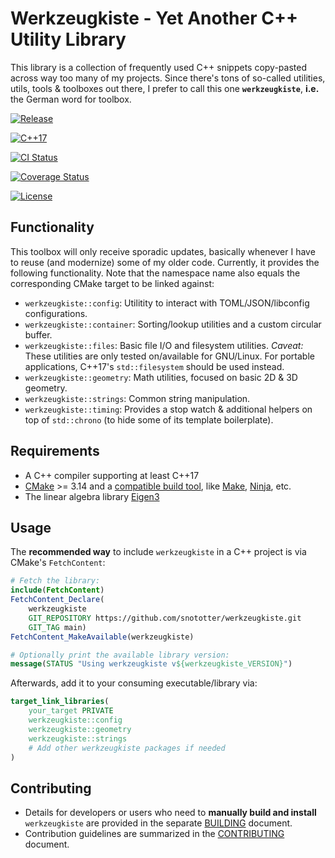 # Werkzeugkiste - Yet Another C++ Utility Library

This library is a collection of frequently used C++ snippets copy-pasted across
way too many of my projects. Since there's tons of so-called utilities, utils,
tools & toolboxes out there, I prefer to call this one **`werkzeugkiste`**,
__i.e.__ the German word for toolbox.

[![Release](https://img.shields.io/github/v/release/snototter/werkzeugkiste)](https://github.com/snototter/werkzeugkiste/releases)

[![C++17](https://img.shields.io/badge/std-c%2B%2B17-blue.svg?style=flat&logo=c%2B%2B)](https://en.cppreference.com/w/cpp/compiler_support)

[![CI Status](https://github.com/snototter/werkzeugkiste/actions/workflows/ci.yml/badge.svg)](https://github.com/snototter/werkzeugkiste/actions/workflows/ci.yml)

[![Coverage Status](https://coveralls.io/repos/github/snototter/werkzeugkiste/badge.svg?branch=main)](https://coveralls.io/github/snototter/werkzeugkiste?branch=main)

[![License](https://img.shields.io/badge/license-MIT-blue.svg)](https://github.com/snototter/werkzeugkiste/blob/master/LICENSE?raw=true)


## Functionality

This toolbox will only receive sporadic updates, basically whenever I have to
reuse (and modernize) some of my older code.
Currently, it provides the following functionality. Note that the namespace
name also equals the corresponding CMake target to be linked against:
* `werkzeugkiste::config`: Utilitity to interact with TOML/JSON/libconfig configurations.
* `werkzeugkiste::container`: Sorting/lookup utilities and a custom
  circular buffer.
* `werkzeugkiste::files`: Basic file I/O and filesystem utilities.
  _Caveat:_ These utilities are only tested on/available for GNU/Linux.
  For portable applications, C++17's `std::filesystem` should be used instead.
* `werkzeugkiste::geometry`: Math utilities, focused on basic 2D & 3D geometry.
* `werkzeugkiste::strings`: Common string manipulation.
* `werkzeugkiste::timing`: Provides a stop watch & additional helpers on top
  of `std::chrono` (to hide some of its template boilerplate).


## Requirements

* A C++ compiler supporting at least C++17
* [CMake][] >= 3.14 and a [compatible build tool][Generators], like [Make][],
  [Ninja][], etc.
* The linear algebra library [Eigen3][]


## Usage

The **recommended way** to include `werkzeugkiste` in a C++ project is via
CMake's `FetchContent`:

```cmake
# Fetch the library:
include(FetchContent)
FetchContent_Declare(
    werkzeugkiste
    GIT_REPOSITORY https://github.com/snototter/werkzeugkiste.git
    GIT_TAG main)
FetchContent_MakeAvailable(werkzeugkiste)

# Optionally print the available library version:
message(STATUS "Using werkzeugkiste v${werkzeugkiste_VERSION}")
```

Afterwards, add it to your consuming executable/library via:
```cmake
target_link_libraries(
    your_target PRIVATE
    werkzeugkiste::config
    werkzeugkiste::geometry
    werkzeugkiste::strings
    # Add other werkzeugkiste packages if needed
)
```

## Contributing

* Details for developers or users who need to **manually build and install**
  `werkzeugkiste` are provided in the separate [BUILDING][] document.
* Contribution guidelines are summarized in the [CONTRIBUTING][] document.


[CMake]: https://cmake.org/
[Generators]: https://cmake.org/cmake/help/latest/manual/cmake-generators.7.html
[Make]: https://www.gnu.org/software/make/
[Ninja]: https://ninja-build.org/
[Eigen3]: https://eigen.tuxfamily.org/
[BUILDING]: https://github.com/snototter/werkzeugkiste/blob/main/BUILDING.md
[CONTRIBUTING]: https://github.com/snototter/werkzeugkiste/blob/main/CONTRIBUTING.md
